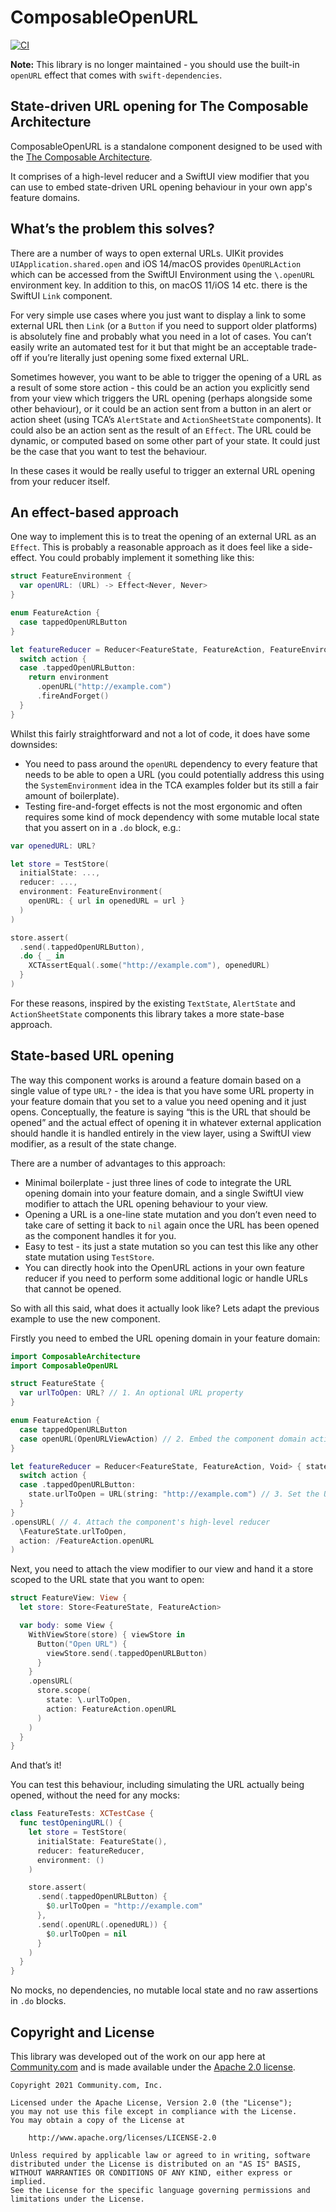# ComposableOpenURL

[![CI](https://github.com/Shimmur/composable-open-url/actions/workflows/ci.yml/badge.svg)](https://github.com/Shimmur/composable-open-url/actions/workflows/ci.yml)

**Note:** This library is no longer maintained - you should use the built-in `openURL` effect that comes with `swift-dependencies`.

## State-driven URL opening for The Composable Architecture

ComposableOpenURL is a standalone component designed to be used with the [The Composable Architecture](https://github.com/pointfreeco/swift-composable-architecture).

It comprises of a high-level reducer and a SwiftUI view modifier that you can use to embed state-driven URL opening behaviour in your own app's feature domains.

## What’s the problem this solves?

There are a number of ways to open external URLs. UIKit provides `UIApplication.shared.open` and iOS 14/macOS provides `OpenURLAction` which can be accessed from the SwiftUI Environment using the `\.openURL` environment key. In addition to this, on macOS 11/iOS 14 etc. there is the SwiftUI `Link` component.

For very simple use cases where you just want to display a link to some external URL then `Link` (or a `Button` if you need to support older platforms) is absolutely fine and probably what you need in a lot of cases. You can’t easily write an automated test for it but that might be an acceptable trade-off if you’re literally just opening some fixed external URL.

Sometimes however, you want to be able to trigger the opening of a URL as a result of some store action - this could be an action you explicitly send from your view which triggers the URL opening (perhaps alongside some other behaviour), or it could be an action sent from a button in an alert or action sheet (using TCA’s `AlertState` and `ActionSheetState` components). It could also be an action sent as the result of an `Effect`. The URL could be dynamic, or computed based on some other part of your state. It could just be the case that you want to test the behaviour.

In these cases it would be really useful to trigger an external URL opening from your reducer itself.

## An effect-based approach

One way to implement this is to treat the opening of an external URL as an `Effect`. This is probably a reasonable approach as it does feel like a side-effect. You could probably implement it something like this:

```swift
struct FeatureEnvironment {
  var openURL: (URL) -> Effect<Never, Never>
}

enum FeatureAction {
  case tappedOpenURLButton
}

let featureReducer = Reducer<FeatureState, FeatureAction, FeatureEnvironment> { state, action environment in
  switch action {
  case .tappedOpenURLButton:
    return environment
      .openURL("http://example.com")
      .fireAndForget()  
  }
}
```

Whilst this fairly straightforward and not a lot of code, it does have some downsides:

* You need to pass around the `openURL` dependency to every feature that needs to be able to open a URL (you could potentially address this using the `SystemEnvironment` idea in the TCA examples folder but its still a fair amount of boilerplate).
* Testing fire-and-forget effects is not the most ergonomic and often requires some kind of mock dependency with some mutable local state that you assert on in a `.do` block, e.g.:

```swift
var openedURL: URL?

let store = TestStore(
  initialState: ...,
  reducer: ...,
  environment: FeatureEnvironment(
    openURL: { url in openedURL = url }
  )
)

store.assert(
  .send(.tappedOpenURLButton),
  .do { _ in
    XCTAssertEqual(.some("http://example.com"), openedURL)
  }
)
```

For these reasons, inspired by the existing `TextState`, `AlertState` and `ActionSheetState` components this library takes a more state-base approach.

## State-based URL opening

The way this component works is around a feature domain based on a single value of type `URL?` - the idea is that you have some URL property in your feature domain that you set to a value you need opening and it just opens. Conceptually, the feature is saying “this is the URL that should be opened” and the actual effect of opening it in whatever external application should handle it is handled entirely in the view layer, using a SwiftUI view modifier, as a result of the state change.

There are a number of advantages to this approach:

* Minimal boilerplate - just three lines of code to integrate the URL opening domain into your feature domain, and a single SwiftUI view modifier to attach the URL opening behaviour to your view.
* Opening a URL is a one-line state mutation and you don’t even need to take care of setting it back to `nil` again once the URL has been opened as the component handles it for you.
* Easy to test - its just a state mutation so you can test this like any other state mutation using `TestStore`.
* You can directly hook into the OpenURL actions in your own feature reducer if you need to perform some additional logic or handle URLs that cannot be opened.

So with all this said, what does it actually look like? Lets adapt the previous example to use the new component.

Firstly you need to embed the URL opening domain in your feature domain:

```swift
import ComposableArchitecture
import ComposableOpenURL

struct FeatureState {
  var urlToOpen: URL? // 1. An optional URL property
}

enum FeatureAction {
  case tappedOpenURLButton
  case openURL(OpenURLViewAction) // 2. Embed the component domain actions
}

let featureReducer = Reducer<FeatureState, FeatureAction, Void> { state, action, _ in
  switch action {
  case .tappedOpenURLButton:
    state.urlToOpen = URL(string: "http://example.com") // 3. Set the URL when you want to open it
  }
}
.opensURL( // 4. Attach the component's high-level reducer
  \FeatureState.urlToOpen,
  action: /FeatureAction.openURL
)
```

Next, you need to attach the view modifier to our view and hand it a store scoped to the URL state that you want to open:

```swift
struct FeatureView: View {
  let store: Store<FeatureState, FeatureAction>

  var body: some View {
    WithViewStore(store) { viewStore in
      Button("Open URL") {
        viewStore.send(.tappedOpenURLButton)
      }
    }
    .opensURL(
      store.scope(
        state: \.urlToOpen,
        action: FeatureAction.openURL
      )
    )
  }
}
```

And that’s it!

You can test this behaviour, including simulating the URL actually being opened, without the need for any mocks:

```swift
class FeatureTests: XCTestCase {
  func testOpeningURL() {
    let store = TestStore(
      initialState: FeatureState(),
      reducer: featureReducer,
      environment: ()
    )

    store.assert(
      .send(.tappedOpenURLButton) {
        $0.urlToOpen = "http://example.com"
      },
      .send(.openURL(.openedURL)) {
        $0.urlToOpen = nil
      }
    )
  }
}
```

No mocks, no dependencies, no mutable local state and no raw assertions in `.do` blocks.

## Copyright and License

This library was developed out of the work on our app here at [Community.com](http://community.com) and is made available under the [Apache 2.0 license](LICENSE).

```
Copyright 2021 Community.com, Inc.

Licensed under the Apache License, Version 2.0 (the "License");
you may not use this file except in compliance with the License.
You may obtain a copy of the License at

    http://www.apache.org/licenses/LICENSE-2.0

Unless required by applicable law or agreed to in writing, software
distributed under the License is distributed on an "AS IS" BASIS,
WITHOUT WARRANTIES OR CONDITIONS OF ANY KIND, either express or implied.
See the License for the specific language governing permissions and
limitations under the License.
```
